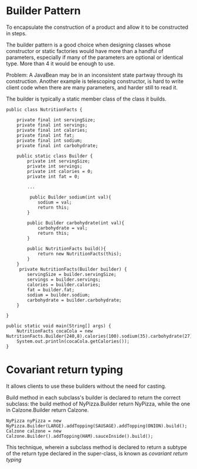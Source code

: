 # Builder Pattern
To encapsulate the construction of a product and allow it to be constructed in steps.

The builder pattern is a good choice when designing classes whose constructor or static factories would have more than
a handful of parameters, especially if many of the parameters are optional or identical type. More than 4 it would be enough to use.

Problem: A JavaBean may be in an inconsistent state partway through its construction. Another example is telescoping constructor, is hard
to write client code when there are many parameters, and harder still to read it.

The builder is typically a static member class of the class it builds.
```
public class NutritionFacts {

    private final int servingSize;
    private final int servings;
    private final int calories;
    private final int fat;
    private final int sodium;
    private final int carbohydrate;

    public static class Builder {
        private int servingSize;
        private int servings;
        private int calories = 0;
        private int fat = 0;
        
        ...
        
         public Builder sodium(int val){
            sodium = val;
            return this;
        }
    
        public Builder carbohydrate(int val){
            carbohydrate = val;
            return this;
        }
    
        public NutritionFacts build(){
            return new NutritionFacts(this);
        }
    }
     private NutritionFacts(Builder builder) {
        servingSize = builder.servingSize;
        servings = builder.servings;
        calories = builder.calories;
        fat = builder.fat;
        sodium = builder.sodium;
        carbohydrate = builder.carbohydrate;
    }
    
}

public static void main(String[] args) {
    NutritionFacts cocaCola = new NutritionFacts.Builder(240,8).calories(100).sodium(35).carbohydrate(27).build();
    System.out.println(cocaCola.getCalories());
}
```

# Covariant return typing
It allows clients to use these builders without the need for casting.

Build method in each subclass's builder is declared to return the correct subclass: the build method
of NyPizza.Builder return NyPizza, while the one in Calzone.Builder return Calzone.
```
NyPizza nyPizza = new NyPizza.Builder(LARGE).addTopping(SAUSAGE).addTopping(ONION).build();
Calzone calzone = new Calzone.Builder().addTopping(HAM).sauceInside().build();
```
This technique, wherein a subclass method is declared to return a subtype of the return type declared in the super-class, is known as
_covariant return typing_


